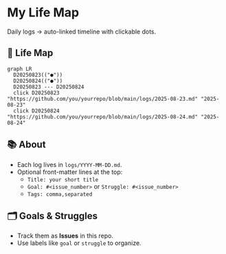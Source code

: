 # My Life Map

Daily logs → auto-linked timeline with clickable dots.

## 📍 Life Map

<!-- LIFE_MAP_START -->
```mermaid
graph LR
  D20250823(("●"))
  D20250824(("●"))
  D20250823 --- D20250824
  click D20250823 "https://github.com/you/yourrepo/blob/main/logs/2025-08-23.md" "2025-08-23"
  click D20250824 "https://github.com/you/yourrepo/blob/main/logs/2025-08-24.md" "2025-08-24"
```
<!-- LIFE_MAP_END -->

## 📚 About
- Each log lives in `logs/YYYY-MM-DD.md`.
- Optional front-matter lines at the top:
  - `Title: your short title`
  - `Goal: #<issue_number>` or `Struggle: #<issue_number>`
  - `Tags: comma,separated`

## 🗂️ Goals & Struggles
- Track them as **Issues** in this repo.
- Use labels like `goal` or `struggle` to organize.
